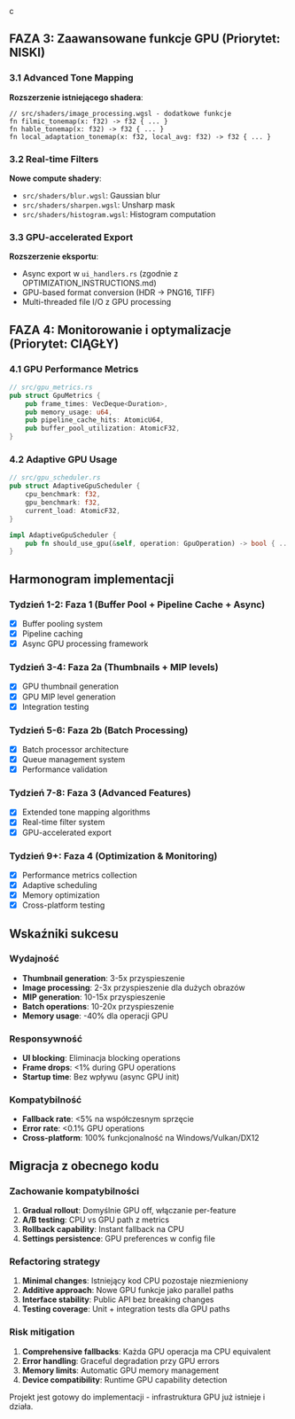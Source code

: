 
c

## FAZA 3: Zaawansowane funkcje GPU (Priorytet: NISKI)

### 3.1 Advanced Tone Mapping
**Rozszerzenie istniejącego shadera**:
```wgsl
// src/shaders/image_processing.wgsl - dodatkowe funkcje
fn filmic_tonemap(x: f32) -> f32 { ... }
fn hable_tonemap(x: f32) -> f32 { ... }
fn local_adaptation_tonemap(x: f32, local_avg: f32) -> f32 { ... }
```

### 3.2 Real-time Filters
**Nowe compute shadery**:
- `src/shaders/blur.wgsl`: Gaussian blur
- `src/shaders/sharpen.wgsl`: Unsharp mask
- `src/shaders/histogram.wgsl`: Histogram computation

### 3.3 GPU-accelerated Export
**Rozszerzenie eksportu**:
- Async export w `ui_handlers.rs` (zgodnie z OPTIMIZATION_INSTRUCTIONS.md)
- GPU-based format conversion (HDR → PNG16, TIFF)
- Multi-threaded file I/O z GPU processing

## FAZA 4: Monitorowanie i optymalizacje (Priorytet: CIĄGŁY)

### 4.1 GPU Performance Metrics
```rust
// src/gpu_metrics.rs
pub struct GpuMetrics {
    pub frame_times: VecDeque<Duration>,
    pub memory_usage: u64,
    pub pipeline_cache_hits: AtomicU64,
    pub buffer_pool_utilization: AtomicF32,
}
```

### 4.2 Adaptive GPU Usage
```rust
// src/gpu_scheduler.rs
pub struct AdaptiveGpuScheduler {
    cpu_benchmark: f32,
    gpu_benchmark: f32,
    current_load: AtomicF32,
}

impl AdaptiveGpuScheduler {
    pub fn should_use_gpu(&self, operation: GpuOperation) -> bool { ... }
}
```

## Harmonogram implementacji

### Tydzień 1-2: Faza 1 (Buffer Pool + Pipeline Cache + Async)
- [x] Buffer pooling system
- [x] Pipeline caching
- [x] Async GPU processing framework

### Tydzień 3-4: Faza 2a (Thumbnails + MIP levels)
- [x] GPU thumbnail generation
- [x] GPU MIP level generation
- [x] Integration testing

### Tydzień 5-6: Faza 2b (Batch Processing)
- [x] Batch processor architecture
- [x] Queue management system
- [x] Performance validation

### Tydzień 7-8: Faza 3 (Advanced Features)
- [x] Extended tone mapping algorithms
- [x] Real-time filter system
- [x] GPU-accelerated export

### Tydzień 9+: Faza 4 (Optimization & Monitoring)
- [x] Performance metrics collection
- [x] Adaptive scheduling
- [x] Memory optimization
- [x] Cross-platform testing

## Wskaźniki sukcesu

### Wydajność
- **Thumbnail generation**: 3-5x przyspieszenie
- **Image processing**: 2-3x przyspieszenie dla dużych obrazów
- **MIP generation**: 10-15x przyspieszenie
- **Batch operations**: 10-20x przyspieszenie
- **Memory usage**: -40% dla operacji GPU

### Responsywność
- **UI blocking**: Eliminacja blocking operations
- **Frame drops**: <1% during GPU operations
- **Startup time**: Bez wpływu (async GPU init)

### Kompatybilność
- **Fallback rate**: <5% na współczesnym sprzęcie
- **Error rate**: <0.1% GPU operations
- **Cross-platform**: 100% funkcjonalność na Windows/Vulkan/DX12

## Migracja z obecnego kodu

### Zachowanie kompatybilności
1. **Gradual rollout**: Domyślnie GPU off, włączanie per-feature
2. **A/B testing**: CPU vs GPU path z metrics
3. **Rollback capability**: Instant fallback na CPU
4. **Settings persistence**: GPU preferences w config file

### Refactoring strategy
1. **Minimal changes**: Istniejący kod CPU pozostaje niezmieniony
2. **Additive approach**: Nowe GPU funkcje jako parallel paths
3. **Interface stability**: Public API bez breaking changes
4. **Testing coverage**: Unit + integration tests dla GPU paths

### Risk mitigation
1. **Comprehensive fallbacks**: Każda GPU operacja ma CPU equivalent
2. **Error handling**: Graceful degradation przy GPU errors
3. **Memory limits**: Automatic GPU memory management
4. **Device compatibility**: Runtime GPU capability detection

Projekt jest gotowy do implementacji - infrastruktura GPU już istnieje i działa.